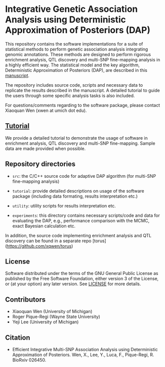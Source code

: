 #  Integrative Genetic Association Analysis using Deterministic Approximation of Posteriors (DAP)


This repository contains the software implementations for a suite of statistical methods to perform genetic association analysis integrating genomic annotations. These methods are designed to perform rigorous enrichment analysis, QTL discovery and multi-SNP fine-mapping analysis in a highly efficient way. The statistical model and the key algorithm, Deterministic Approximation of Posteriors (DAP), are described in this [manuscript](http://biorxiv.org/content/early/2016/03/26/026450). 

The repository includes source code, scripts and necessary data to replicate the results described in the manuscript. A detailed tutorial to guide the users through some specific analysis tasks is also included. 

For questions/comments regarding to the software package, please contact Xiaoquan Wen (xwen at umich dot edu).




## [Tutorial](tutorial/)

We provide a detailed tutorial to demonstrate the usage of software in enrichment analysis, QTL discovery and multi-SNP fine-mapping. Sample data are made provided when possible. 



## Repository directories

* ``src``: the C/C++ source code for adaptive DAP algorithm (for multi-SNP fine-mapping analysis)

* ``tutorial``: provide detailed descriptions on usage of the software package (including data formating, results interpretation etc.)

* ``utility``: utility scripts for results interpretation etc.

* ``experiments``: this directory contains necessary scripts/code and data for evaluating the DAP, e.g., performance comparison with the MCMC, exact Bayesian calculation etc. 


In addition, the source code implementing enrichment analysis and QTL discovery can be found in a separate repo [torus] (https://github.com/xqwen/torus)



## License

Software distributed under the terms of the GNU General Public License as published by the Free Software Foundation, either version 3 of the License, or (at your option) any later version. See [LICENSE](http://www.gnu.org/licenses/gpl-3.0.en.html) for more details.


## Contributors

* Xiaoquan Wen (University of Michigan)
* Roger Pique-Regi (Wayne State University)
* Yeji Lee (University of Michigan)

## Citation

* Efficient Integrative Multi-SNP Association Analysis using Deterministic Approximation of Posteriors. Wen, X., Lee, Y., Luca, F., Pique-Regi, R. BioRxiv 026450.